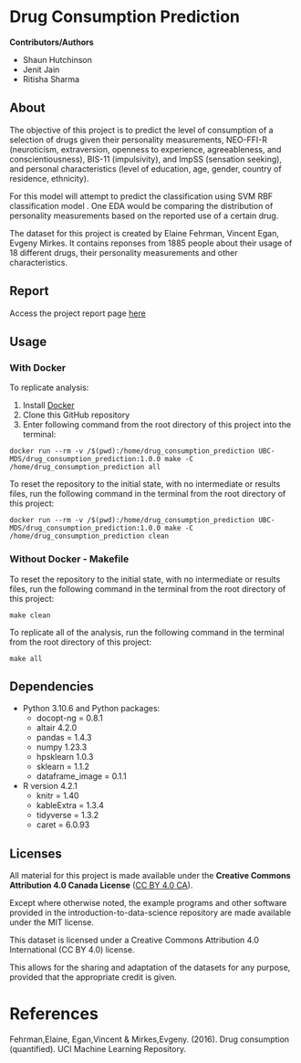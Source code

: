 # Drug Consumption Prediction

**Contributors/Authors**

- Shaun Hutchinson
- Jenit Jain
- Ritisha Sharma

## About

The objective of this project is to predict the level of consumption of a selection of drugs given their personality measurements, NEO-FFI-R (neuroticism, extraversion, openness to experience, agreeableness, and conscientiousness), BIS-11 (impulsivity), and ImpSS (sensation seeking), and personal characteristics (level of education, age, gender, country of residence, ethnicity). 

For this model will attempt to predict the classification using SVM RBF classification model . One EDA would be comparing the distribution of personality measurements based on the reported use of a certain drug. 

The dataset for this project is created by Elaine Fehrman, Vincent Egan, Evgeny Mirkes. It contains reponses from 1885 people about their usage of 18 different drugs, their personality measurements and other characteristics.

## Report 
Access the project report page [here](https://ubc-mds.github.io/drug_consumption_prediction/doc/drug_consumption_prediction_report.html)
## Usage
### With Docker
To replicate analysis:
1. Install [Docker](https://www.docker.com/get-started/)
2. Clone this GitHub repository
3. Enter following command from the root directory of this project into the terminal:
```
docker run --rm -v /$(pwd):/home/drug_consumption_prediction UBC-MDS/drug_consumption_prediction:1.0.0 make -C /home/drug_consumption_prediction all
```
To reset the repository to the initial state, with no intermediate or results files, run the following command  in the terminal from the root directory of this project:
```
docker run --rm -v /$(pwd):/home/drug_consumption_prediction UBC-MDS/drug_consumption_prediction:1.0.0 make -C /home/drug_consumption_prediction clean
```
### Without Docker - Makefile
To reset the repository to the initial state, with no intermediate or results files, run the following command  in the terminal from the root directory of this project:
```
make clean
```

To replicate all of the analysis, run the following command in the terminal from the root directory of this project:
```
make all
```

## Dependencies
- Python 3.10.6 and Python packages:
    - docopt-ng = 0.8.1
    - altair 4.2.0
    - pandas = 1.4.3
    - numpy 1.23.3
    - hpsklearn 1.0.3
    - sklearn = 1.1.2
    - dataframe_image = 0.1.1
- R version 4.2.1
    - knitr = 1.40
    - kableExtra = 1.3.4
    - tidyverse = 1.3.2
    - caret = 6.0.93
## Licenses
All material for this project is made available under the **Creative Commons Attribution 4.0 Canada License** ([CC BY 4.0 CA](https://creativecommons.org/licenses/by-nc-nd/4.0/)).

Except where otherwise noted, the example programs and other software
provided in the introduction-to-data-science repository are made available under the
MIT license.

This dataset is licensed under a Creative Commons Attribution 4.0 International (CC BY 4.0) license.

This allows for the sharing and adaptation of the datasets for any purpose, provided that the appropriate credit is given.

# References

Fehrman,Elaine, Egan,Vincent & Mirkes,Evgeny. (2016). Drug consumption (quantified). UCI Machine Learning Repository.
